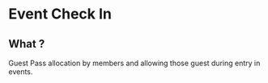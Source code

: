 # Event Check In


## What ?

Guest Pass allocation by members and allowing those guest during entry in events.
